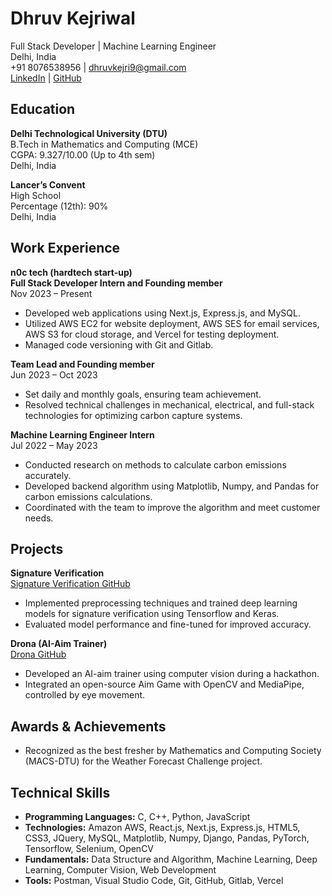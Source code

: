 # Dhruv Kejriwal<br />
Full Stack Developer | Machine Learning Engineer<br />
Delhi, India<br />
+91 8076538956 | dhruvkejri9@gmail.com<br />
[LinkedIn](https://www.linkedin.com/in/dhruvkej9/) | [GitHub](https://github.com/dhruvkej9/)<br />

## Education
**Delhi Technological University (DTU)**<br />
B.Tech in Mathematics and Computing (MCE)<br /> 
CGPA: 9.327/10.00 (Up to 4th sem)<br />
Delhi, India<br />

**Lancer’s Convent**<br />
High School<br />
Percentage (12th): 90%<br />
Delhi, India<br />

## Work Experience
**n0c tech (hardtech start-up)**<br />
**Full Stack Developer Intern and Founding member**<br />
Nov 2023 – Present<br />
- Developed web applications using Next.js, Express.js, and MySQL.
- Utilized AWS EC2 for website deployment, AWS SES for email services, AWS S3 for cloud storage, and Vercel for testing deployment.
- Managed code versioning with Git and Gitlab.

**Team Lead and Founding member**<br />
Jun 2023 – Oct 2023<br />
- Set daily and monthly goals, ensuring team achievement.
- Resolved technical challenges in mechanical, electrical, and full-stack technologies for optimizing carbon capture systems.

**Machine Learning Engineer Intern**<br />
Jul 2022 – May 2023<br />
- Conducted research on methods to calculate carbon emissions accurately.
- Developed backend algorithm using Matplotlib, Numpy, and Pandas for carbon emissions calculations.
- Coordinated with the team to improve the algorithm and meet customer needs.

## Projects
**Signature Verification**<br />
[Signature Verification GitHub](https://github.com/dhruvkej9/SignatureVerification)<br />
- Implemented preprocessing techniques and trained deep learning models for signature verification using Tensorflow and Keras.
- Evaluated model performance and fine-tuned for improved accuracy.

**Drona (AI-Aim Trainer)**<br />
[Drona GitHub](https://github.com/dhruvkej9/Aim-Tracker)<br />
- Developed an AI-aim trainer using computer vision during a hackathon.
- Integrated an open-source Aim Game with OpenCV and MediaPipe, controlled by eye movement.

## Awards & Achievements
- Recognized as the best fresher by Mathematics and Computing Society (MACS-DTU) for the Weather Forecast Challenge project.

## Technical Skills
- **Programming Languages:** C, C++, Python, JavaScript
- **Technologies:** Amazon AWS, React.js, Next.js, Express.js, HTML5, CSS3, JQuery, MySQL, Matplotlib, Numpy, Django, Pandas, PyTorch, Tensorflow, Selenium, OpenCV
- **Fundamentals:** Data Structure and Algorithm, Machine Learning, Deep Learning, Computer Vision, Web Development
- **Tools:** Postman, Visual Studio Code, Git, GitHub, Gitlab, Vercel
